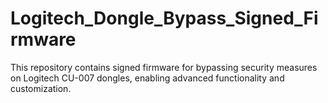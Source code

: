 # Logitech_Dongle_Bypass_Signed_Firmware
This repository contains signed firmware for bypassing security measures on Logitech CU-007 dongles, enabling advanced functionality and customization.
